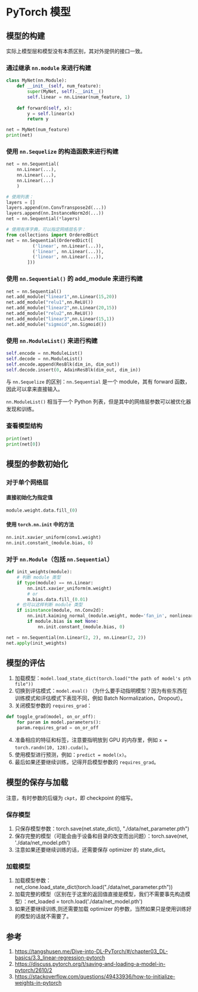 # PyTorch 模型
## 模型的构建
实际上模型层和模型没有本质区别，其对外提供的接口一致。

### 通过继承 `nn.module` 来进行构建
```python
class MyNet(nn.Module):
    def __init__(self, num_feature):
        super(MyNet, self).__init__()
        self.linear = nn.Linear(num_feature, 1)
    
    def forward(self, x):
        y = self.linear(x)
        return y

net = MyNet(num_feature)
print(net)
```

### 使用 `nn.Sequelize` 的构造函数来进行构建
```python
net = nn.Sequential(
    nn.Linear(...),
    nn.Linear(...),
    nn.Linear(...)
    )

# 使用列表：
layers = []
layers.append(nn.ConvTranspose2d(...))
layers.append(nn.InstanceNorm2d(...))
net = nn.Sequential(*layers)

# 使用有序字典，可以指定网络层名字：
from collections import OrderedDict
net = nn.Sequential(OrderedDict([
          ('linear', nn.Linear(...)),
          ('linear', nn.Linear(...)),
          ('linear', nn.Linear(...)),
        ]))
```

### 使用 `nn.Sequential()` 的 add_module 来进行构建
```python
net = nn.Sequential()
net.add_module("linear1",nn.Linear(15,20))
net.add_module("relu1",nn.ReLU())
net.add_module("linear2",nn.Linear(20,15))
net.add_module("relu2",nn.ReLU())
net.add_module("linear3",nn.Linear(15,1))
net.add_module("sigmoid",nn.Sigmoid())
```

### 使用 `nn.ModuleList()` 来进行构建
```python
self.encode = nn.ModuleList()
self.decode = nn.ModuleList()
self.encode.append(ResBlk(dim_in, dim_out))
self.decode.insert(0, AdainResBlk(dim_out, dim_in))
```
与 `nn.Sequelize` 的区别：`nn.Sequential` 是一个 module，其有 forward 函数，因此可以拿来直接输入。

`nn.ModuleList()` 相当于一个 Python 列表，但是其中的网络层参数可以被优化器发现和训练。


### 查看模型结构
```python
print(net)
print(net[0])
```

## 模型的参数初始化
### 对于单个网络层
#### 直接初始化为指定值
```python
module.weight.data.fill_(0)
```

#### 使用 `torch.nn.init` 中的方法
```python
nn.init.xavier_uniform(conv1.weight)
nn.init.constant_(module.bias, 0)
```

### 对于 `nn.Module`（包括 `nn.Sequential`）
```python
def init_weights(module):
    # 判断 module 类型
    if type(module) == nn.Linear:
        nn.init.xavier_uniform(m.weight)
        # or
        m.bias.data.fill_(0.01)
    # 也可以这样判断 module 类型
    if isinstance(module, nn.Conv2d):
        nn.init.kaiming_normal_(module.weight, mode='fan_in', nonlinearity='relu')
        if module.bias is not None:
            nn.init.constant_(module.bias, 0)

net = nn.Sequential(nn.Linear(2, 2), nn.Linear(2, 2))
net.apply(init_weights)
```

## 模型的评估
1. 加载模型：`model.load_state_dict(torch.load("the path of model's pth file"))`
2. 切换到评估模式：`model.eval()` （为什么要手动指明模型？因为有些东西在训练模式和评估模式下表现不同，例如 Batch Normalization，Dropout）。
3. 关闭模型参数的 `requires_grad`：
```python
def toggle_grad(model, on_or_off):
    for param in model.parameters():
    param.requires_grad = on_or_off
```
4. 准备相应的特征和标签，注意要指明放到 GPU 的内存里，例如 `x = torch.randn(10, 128).cuda()`。
5. 使用模型进行预测，例如：`predict = model(x)`。
6. 最后如果还要继续训练，记得开启模型参数的 `requires_grad`。

## 模型的保存与加载
注意，有时参数的后缀为 `ckpt`，即 checkpoint 的缩写。

### 保存模型
1. 只保存模型参数：torch.save(net.state_dict(), "./data/net_parameter.pth")
2. 保存完整的模型（可能会由于设备和目录的改变而出问题）：torch.save(net, './data/net_model.pth')
3. 注意如果还要继续训练的话，还需要保存 optimizer 的 state_dict。

### 加载模型
1. 加载模型参数：net_clone.load_state_dict(torch.load("./data/net_parameter.pth"))
2. 加载完整的模型（区别在于这里的返回值直接是模型，我们不需要事先构造模型）：net_loaded = torch.load('./data/net_model.pth')
3. 如果还要继续训练,则还需要加载 optimizer 的参数，当然如果只是使用训练好的模型的话就不需要了。

## 参考
1. https://tangshusen.me/Dive-into-DL-PyTorch/#/chapter03_DL-basics/3.3_linear-regression-pytorch
2. https://discuss.pytorch.org/t/saving-and-loading-a-model-in-pytorch/2610/2
3. https://stackoverflow.com/questions/49433936/how-to-initialize-weights-in-pytorch